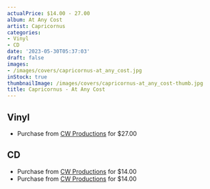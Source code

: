 ```yaml
---
actualPrice: $14.00 - 27.00
album: At Any Cost
artist: Capricornus
categories:
- Vinyl
- CD
date: '2023-05-30T05:37:03'
draft: false
images:
- /images/covers/capricornus-at_any_cost.jpg
inStock: true
thumbnailImage: /images/covers/capricornus-at_any_cost-thumb.jpg
title: Capricornus - At Any Cost
---
```


## Vinyl
* Purchase from [CW Productions](https://shop.cwproductions.net/products/capricornus-at-any-cost-lp) for $27.00
## CD
* Purchase from [CW Productions](https://shop.cwproductions.net/products/capricornus-at-any-cost-cd) for $14.00
* Purchase from [CW Productions](https://shop.cwproductions.net/products/capricornus-at-any-cost-cd-1) for $14.00
